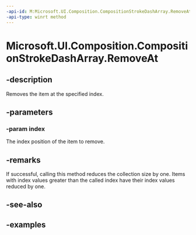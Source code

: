 ```yaml
---
-api-id: M:Microsoft.UI.Composition.CompositionStrokeDashArray.RemoveAt(System.UInt32)
-api-type: winrt method
---
```


<!-- Method syntax.
public void CompositionStrokeDashArray.RemoveAt(UInt32 index)
-->

# Microsoft.UI.Composition.CompositionStrokeDashArray.RemoveAt

## -description

Removes the item at the specified index.

## -parameters
### -param index

The index position of the item to remove.

## -remarks

If successful, calling this method reduces the collection size by one. Items with index values greater than the called index have their index values reduced by one.

## -see-also

## -examples


